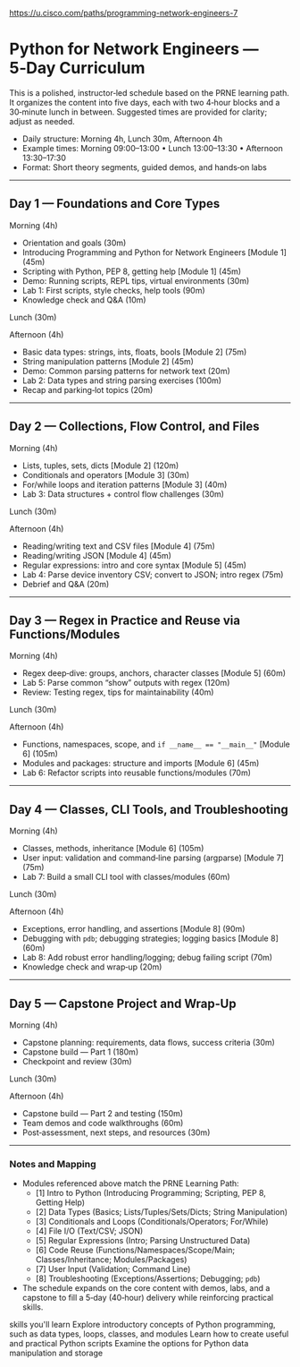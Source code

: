 https://u.cisco.com/paths/programming-network-engineers-7

# Python for Network Engineers — 5‑Day Curriculum

This is a polished, instructor‑led schedule based on the PRNE learning path. It organizes the content into five days, each with two 4‑hour blocks and a 30‑minute lunch in between. Suggested times are provided for clarity; adjust as needed.

- Daily structure: Morning 4h, Lunch 30m, Afternoon 4h
- Example times: Morning 09:00–13:00 • Lunch 13:00–13:30 • Afternoon 13:30–17:30
- Format: Short theory segments, guided demos, and hands‑on labs

---

## Day 1 — Foundations and Core Types

Morning (4h)
- Orientation and goals (30m)
- Introducing Programming and Python for Network Engineers [Module 1] (45m)
- Scripting with Python, PEP 8, getting help [Module 1] (45m)
- Demo: Running scripts, REPL tips, virtual environments (30m)
- Lab 1: First scripts, style checks, help tools (90m)
- Knowledge check and Q&A (10m)

Lunch (30m)

Afternoon (4h)
- Basic data types: strings, ints, floats, bools [Module 2] (75m)
- String manipulation patterns [Module 2] (45m)
- Demo: Common parsing patterns for network text (20m)
- Lab 2: Data types and string parsing exercises (100m)
- Recap and parking‑lot topics (20m)

---

## Day 2 — Collections, Flow Control, and Files

Morning (4h)
- Lists, tuples, sets, dicts [Module 2] (120m)
- Conditionals and operators [Module 3] (30m)
- For/while loops and iteration patterns [Module 3] (40m)
- Lab 3: Data structures + control flow challenges (30m)

Lunch (30m)

Afternoon (4h)
- Reading/writing text and CSV files [Module 4] (75m)
- Reading/writing JSON [Module 4] (45m)
- Regular expressions: intro and core syntax [Module 5] (45m)
- Lab 4: Parse device inventory CSV; convert to JSON; intro regex (75m)
- Debrief and Q&A (20m)

---

## Day 3 — Regex in Practice and Reuse via Functions/Modules

Morning (4h)
- Regex deep‑dive: groups, anchors, character classes [Module 5] (60m)
- Lab 5: Parse common “show” outputs with regex (120m)
- Review: Testing regex, tips for maintainability (40m)

Lunch (30m)

Afternoon (4h)
- Functions, namespaces, scope, and `if __name__ == "__main__"` [Module 6] (105m)
- Modules and packages: structure and imports [Module 6] (45m)
- Lab 6: Refactor scripts into reusable functions/modules (70m)

---

## Day 4 — Classes, CLI Tools, and Troubleshooting

Morning (4h)
- Classes, methods, inheritance [Module 6] (105m)
- User input: validation and command‑line parsing (argparse) [Module 7] (75m)
- Lab 7: Build a small CLI tool with classes/modules (60m)

Lunch (30m)

Afternoon (4h)
- Exceptions, error handling, and assertions [Module 8] (90m)
- Debugging with `pdb`; debugging strategies; logging basics [Module 8] (60m)
- Lab 8: Add robust error handling/logging; debug failing script (70m)
- Knowledge check and wrap‑up (20m)

---

## Day 5 — Capstone Project and Wrap‑Up

Morning (4h)
- Capstone planning: requirements, data flows, success criteria (30m)
- Capstone build — Part 1 (180m)
- Checkpoint and review (30m)

Lunch (30m)

Afternoon (4h)
- Capstone build — Part 2 and testing (150m)
- Team demos and code walkthroughs (60m)
- Post‑assessment, next steps, and resources (30m)

---

### Notes and Mapping
- Modules referenced above match the PRNE Learning Path:
  - [1] Intro to Python (Introducing Programming; Scripting, PEP 8, Getting Help)
  - [2] Data Types (Basics; Lists/Tuples/Sets/Dicts; String Manipulation)
  - [3] Conditionals and Loops (Conditionals/Operators; For/While)
  - [4] File I/O (Text/CSV; JSON)
  - [5] Regular Expressions (Intro; Parsing Unstructured Data)
  - [6] Code Reuse (Functions/Namespaces/Scope/Main; Classes/Inheritance; Modules/Packages)
  - [7] User Input (Validation; Command Line)
  - [8] Troubleshooting (Exceptions/Assertions; Debugging; `pdb`)
- The schedule expands on the core content with demos, labs, and a capstone to fill a 5‑day (40‑hour) delivery while reinforcing practical skills.

skills you'll learn
Explore introductory concepts of Python programming, such as data types, loops, classes, and modules
Learn how to create useful and practical Python scripts
Examine the options for Python data manipulation and storage

